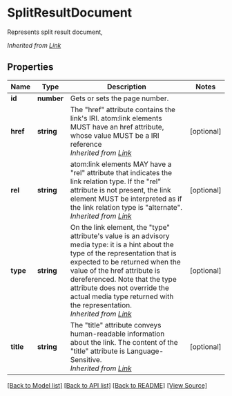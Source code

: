 # SplitResultDocument
Represents split result document,

*Inherited from [Link](Link.md)*
## Properties
Name | Type | Description | Notes
------------ | ------------- | ------------- | -------------
**id** | **number** | Gets or sets the page number. | 
**href** | **string** | The "href" attribute contains the link's IRI. atom:link elements MUST have an href attribute, whose value MUST be a IRI reference<br />*Inherited from [Link](Link.md)* | [optional]
**rel** | **string** | atom:link elements MAY have a "rel" attribute that indicates the link relation type. If the "rel" attribute is not present, the link element MUST be interpreted as if the link relation type is "alternate".<br />*Inherited from [Link](Link.md)* | [optional]
**type** | **string** | On the link element, the "type" attribute's value is an advisory media type: it is a hint about the type of the representation that is expected to be returned when the value of the href attribute is dereferenced. Note that the type attribute does not override the actual media type returned with the representation.<br />*Inherited from [Link](Link.md)* | [optional]
**title** | **string** | The "title" attribute conveys human-readable information about the link. The content of the "title" attribute is Language-Sensitive.<br />*Inherited from [Link](Link.md)* | [optional]

[[Back to Model list]](../README.md#documentation-for-models) [[Back to API list]](../README.md#documentation-for-api-endpoints) [[Back to README]](../README.md) [[View Source]](../src/models/splitResultDocument.ts)

